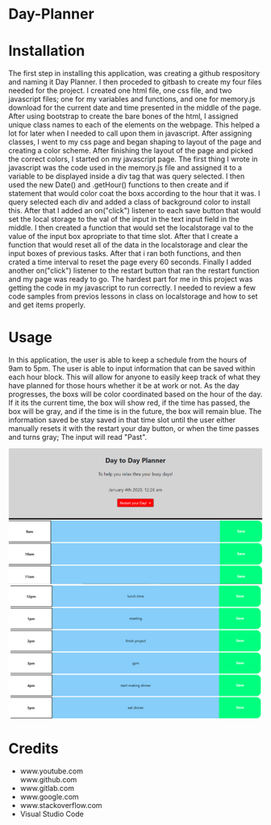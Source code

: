 # Day-Planner
<h1>Installation</h1>
<p>The first step in installing this application, was creating a github respository and naming it Day Planner. I then proceded to gitbash to create my four files needed for the project. I created one html file, one css file, and two javascript files; one for my variables and functions, and one for memory.js download for the current date and time presented in the middle of the page. After using bootstrap to create the bare bones of the html, I assigned unique class names to each of the elements on the webpage. This helped a lot for later when I needed to call upon them in javascript. After assigning classes, I went to my css page and began shaping to layout of the page and creating a color scheme. After finishing the layout of the page and picked the correct colors, I started on my javascript page. The first thing I wrote in javascript was the code used in the memory.js file and assigned it to a variable to be displayed inside a div tag that was query selected. I then used the new Date() and .getHour() functions to then create and if statement that would color coat the boxs according to the hour that it was. I query selected each div and added a class of background color to install this. After that I added an on("click") listener to each save button that would set the local storage to the val of the input in the text input field in the middle. I then created a function that would set the localstorage val to the value of the input box apropriate to that time slot. After that I create a function that would reset all of the data in the localstorage and clear the input boxes of previous tasks. After that i ran both functions, and then crated a time interval to reset the page every 60 seconds. Finally I added another on("click") listener to the restart button that ran the restart function and my page was ready to go. The hardest part for me in this project was getting the code in my javascript to run correctly. I needed to review a few code samples from previos lessons in class on localstorage and how to set and get items properly. </p>
<h1>Usage</h1>
<p>In this application, the user is able to keep a schedule from the hours of 9am to 5pm. The user is able to input information that can be saved within each hour block. This will allow for anyone to easily keep track of what they have planned for those hours whether it be at work or not. As the day progresses, the boxs will be color coordinated based on the hour of the day. If it its the current time, the box will show red, if the time has passed, the box will be gray, and if the time is in the future, the box will remain blue. The information saved be stay saved in that time slot until the user either manually resets it with the restart your day button, or when the time passes and turns gray; The input will read "Past".</p>
<img src="assets/Capture.PNG" alt="screenshot">
<img src="assets/Capture2.PNG" alt="screenshot2">
<h1>Credits</h1>
<ul>
    <li>www.youtube.com</li>
    <l1>www.github.com</li>
    <li>www.gitlab.com</li>
    <li>www.google.com</li>
    <li>www.stackoverflow.com</li>
    <li>Visual Studio Code</li>
</ul>